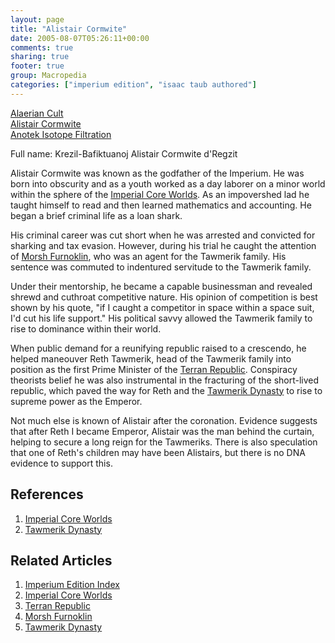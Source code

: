 ```yaml
---
layout: page
title: "Alistair Cormwite"
date: 2005-08-07T05:26:11+00:00
comments: true
sharing: true
footer: true
group: Macropedia
categories: ["imperium edition", "isaac taub authored"]
---
```


<div class='row'>
	<div class='col-md-4'><a href='/macropedia/alaerian-cult'>Alaerian Cult</a></div>
	<div class='col-md-4'><a href='/macropedia/alistair-cormwite'>Alistair Cormwite</a></div>
	<div class='col-md-4'><a href='/macropedia/anotek-isotope-filtration'>Anotek Isotope Filtration</a></div>
</div>


Full name: Krezil-Bafiktuanoj Alistair Cormwite d'Regzit

Alistair Cormwite was known as the godfather of the Imperium. He was born into obscurity and as a youth worked as a day laborer on a minor world within the sphere of the [Imperial Core Worlds](/macropedia/imperial-core-worlds). As an impovershed lad he taught himself to read and then learned mathematics and accounting. He began a brief criminal life as a loan shark.

His criminal career was cut short when he was arrested and convicted for sharking and tax evasion. However, during his trial he caught the attention of [Morsh Furnoklin](/macropedia/morsh-furnoklin), who was an agent for the Tawmerik family. His sentence was commuted to indentured servitude to the Tawmerik family.

Under their mentorship, he became a capable businessman and revealed shrewd and cuthroat competitive nature. His opinion of competition is best shown by his quote, "if I caught a competitor in space within a space suit, I'd cut his life support." His political savvy allowed the Tawmerik family to rise to dominance within their world. 

When public demand for a reunifying republic raised to a crescendo, he helped maneouver Reth Tawmerik, head of the Tawmerik family into position as the first Prime Minister of the [Terran Republic](/macropedia/terran-republic). Conspiracy theorists belief he was also instrumental in the fracturing of the short-lived republic, which paved the way for Reth and the [Tawmerik Dynasty](/macropedia/tawmerik-dynasty) to rise to supreme power as the Emperor.

Not much else is known of Alistair after the coronation. Evidence suggests that after Reth I became Emperor, Alistair was the man behind the curtain, helping to secure a long reign for the Tawmeriks. There is also speculation that one of Reth's children may have been Alistairs, but there is no DNA evidence to support this.

## References
1. [Imperial Core Worlds](/macropedia/imperial-core-worlds)
1. [Tawmerik Dynasty](/macropedia/tawmerik-dynasty)

## Related Articles

1. [Imperium Edition Index](/macropedia/imperium-edition-index)
2. [Imperial Core Worlds](/macropedia/imperial-core-worlds)
3. [Terran Republic](/macropedia/terran-republic)
4. [Morsh Furnoklin](/macropedia/morsh-furnoklin)
5. [Tawmerik Dynasty](/macropedia/tawmerik-dynasty)


 
